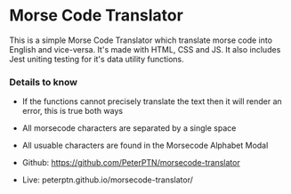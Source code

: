 # Morse Code Translator

This is a simple Morse Code Translator which translate morse code into English and vice-versa. It's made with HTML, CSS and JS. It also includes Jest uniting testing for it's data utility functions.

### Details to know
- If the functions cannot precisely translate the text then it will render an error, this is true both ways
- All morsecode characters are separated by a single space
- All usuable characters are found in the Morsecode Alphabet Modal

- Github: https://github.com/PeterPTN/morsecode-translator
- Live: peterptn.github.io/morsecode-translator/